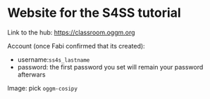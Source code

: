 # Website for the S4SS tutorial

Link to the hub: https://classroom.oggm.org 

Account (once Fabi confirmed that its created): 
- username:`ss4s_lastname`
- password: the first password you set will remain your password afterwars

Image: pick `oggm-cosipy`
